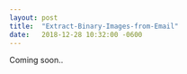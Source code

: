 ```yaml
---
layout: post
title:  "Extract-Binary-Images-from-Email"
date:   2018-12-28 10:32:00 -0600
---
```


Coming soon.. 